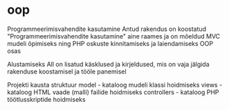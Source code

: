 # oop
Programmeerimisvahendite kasutamine
Antud rakendus on koostatud "Programmeerimisvahendite kasutamine" aine raames ja on mõeldud MVC mudeli õpimiseks ning PHP oskuste kinnitamiseks ja laiendamiseks OOP osas

Alustamiseks
All on lisatud käsklused ja kirjeldused, mis on vaja jälgida rakenduse koostamisel ja tööle panemisel

Projekti kausta struktuur
model - kataloog mudeli klassi hoidmiseks
views - kataloog HTML vaade (malli) failide hoidmiseks
controllers - kataloog PHP töötlusskriptide hoidmiseks